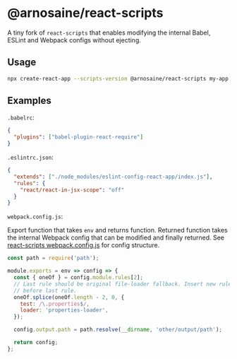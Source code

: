 # @arnosaine/react-scripts

A tiny fork of `react-scripts` that enables modifying the internal Babel, ESLint and Webpack configs without ejecting.

## Usage

```sh
npx create-react-app --scripts-version @arnosaine/react-scripts my-app
```

## Examples

`.babelrc`:

```json
{
  "plugins": ["babel-plugin-react-require"]
}
```

`.eslintrc.json`:

```json
{
  "extends": ["./node_modules/eslint-config-react-app/index.js"],
  "rules": {
    "react/react-in-jsx-scope": "off"
  }
}
```

`webpack.config.js`:

Export function that takes `env` and returns function. Returned function takes the internal Webpack config that can be modified and finally returned.
See [react-scripts webpack.config.js](https://github.com/facebook/create-react-app/blob/master/packages/react-scripts/config/webpack.config.js) for config structure.

```js
const path = require('path');

module.exports = env => config => {
  const { oneOf } = config.module.rules[2];
  // Last rule should be original file-loader fallback. Insert new rules just
  // before last rule.
  oneOf.splice(oneOf.length - 2, 0, {
    test: /\.properties$/,
    loader: 'properties-loader',
  });

  config.output.path = path.resolve(__dirname, 'other/output/path');

  return config;
};
```
